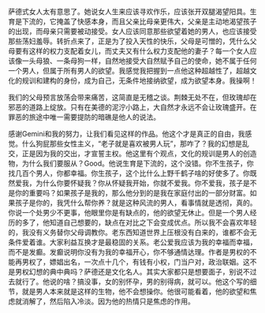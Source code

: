 萨德式女人太有意思了。她说女人生来应该寻欢作乐，应该张开双腿渴望阳具。生育是下流的，它掩盖了快感本身，而且父亲比母亲更伟大，父亲是主动地渴望孩子的出现，而母亲只需要被动接受。女人应该同意那些欲望着她的男人，也应该接受那些荡妇羞辱。转折点来了，正是为了投入天性的快乐，父母是可憎的，凭什么父母要有这样的权力支配着女儿，而丈夫又有什么权力支配他的妻子？每一个女人应该像一头母狼、一条母狗一样，自然地接受大自然赋予自己的使命，她不属于任何一个男人，但属于所有男人的欲望。我感觉我把握到一点他这种超越性了，超越文化的规训和建构的身份，成为自己，无条件地接纳欲望，成为欲望本身。我操啊！

我们的父母预言放荡会带来痛苦，这简直是无稽之谈。荆棘无处不在，但玫瑰却在邪恶的道路上绽放。只有在美德的泥泞小路上，大自然才永远不会让玫瑰盛开。在罪恶的旅途中唯一需要提防的暗礁是他人的说法。

感谢Gemini和我的努力，让我们看见这样的作品。他这个才是真正的自由，我感觉。什么狗屁那些女性主义，“老子就是喜欢被男人玩”，那咋了？我的幻想是乱交，正是因为我的交出，才宣誓主权。他这里有个观点，文化的规训是男人的创造物，为什么我们要服从？Good。他说生育是下流的，这个没错。你不生孩子，你找几百个男人，你都幸福。你生孩子，这个比什么上野千鹤子啥的好使多了。你既然爱我，为什么你要怀疑我？你从怀疑我开始，你就不爱我。你不爱我，孩子是不是你的重要吗？如果孩子是我的，那么他分到的是我在家庭付出的一部分财富。如果孩子是你的，我凭什么帮你养？就是这种风流的男人，看事情就是透彻，真的。你说一个处男少不更事，他眼里你是有缺点的，他的欲望无休止。但是一个男人经历的多了，他知道自己想要的，缺点在对比之下会变成优点。所以我不会喜欢年轻的，我没有义务替你父母调教你。老东西知道世界上压根没有白来的，谁都不会无条件爱着谁。大家利益互换才是最稳固的关系。老公爱我应该为我的幸福而幸福，而不是发癫。发癫说明你没有为我的幸福开心，你不够通情达理。作者是男权的不能再男权了，嫖娼出名，一次点十几个，有钱有小权，门当户对，政治联姻。这不是男权幻想的典中典吗？萨德还是文化名人。其实大家都只是想要面子，别说不过去就行了。他说的啥？搞没事，女的别怀孕，男的别得病，就可以。他这个写的细节，就是男人本来就是这样的生物，他不会想操你。他很可能看着，他的欲望和焦虑就消解了，然后陷入冷淡。因为他的热情只是焦虑的作用。
